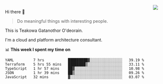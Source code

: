 <img align="right" src="https://github-readme-stats.vercel.app/api?username=Teakowa&show_icons=true&icon_color=2f80ed&text_color=718096&bg_color=ffffff&hide_title=true" />

Hi there 👋

> Do meaningful things with interesting people.

This is Teakowa Gatanothor O'deorain.

I'm a cloud and platform architecture consultant.

📊 **This week I spent my time on**
<!--START_SECTION:waka-->
```text
YAML         7 hrs           █████████▓░░░░░░░░░░░░░░░   39.19 % 
Terraform    5 hrs 55 mins   ████████▒░░░░░░░░░░░░░░░░   33.11 % 
TypeScript   1 hr 57 mins    ██▓░░░░░░░░░░░░░░░░░░░░░░   10.98 % 
JSON         1 hr 39 mins    ██▒░░░░░░░░░░░░░░░░░░░░░░   09.26 % 
JavaScript   32 mins         ▓░░░░░░░░░░░░░░░░░░░░░░░░   03.07 % 
```
<!--END_SECTION:waka-->
